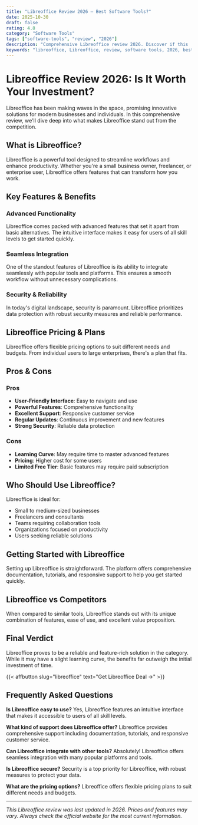 ```yaml
---
title: "Libreoffice Review 2026 – Best Software Tools?"
date: 2025-10-30
draft: false
rating: 4.8
category: "Software Tools"
tags: ["software-tools", "review", "2026"]
description: "Comprehensive Libreoffice review 2026. Discover if this  tool is the best choice for your needs."
keywords: "libreoffice, Libreoffice, review, software tools, 2026, best software tools"
---
```


# Libreoffice Review 2026: Is It Worth Your Investment?

Libreoffice has been making waves in the  space, promising innovative solutions for modern businesses and individuals. In this comprehensive review, we'll dive deep into what makes Libreoffice stand out from the competition.

## What is Libreoffice?

Libreoffice is a powerful  tool designed to streamline workflows and enhance productivity. Whether you're a small business owner, freelancer, or enterprise user, Libreoffice offers features that can transform how you work.

## Key Features & Benefits

### Advanced Functionality
Libreoffice comes packed with advanced features that set it apart from basic alternatives. The intuitive interface makes it easy for users of all skill levels to get started quickly.

### Seamless Integration
One of the standout features of Libreoffice is its ability to integrate seamlessly with popular tools and platforms. This ensures a smooth workflow without unnecessary complications.

### Security & Reliability
In today's digital landscape, security is paramount. Libreoffice prioritizes data protection with robust security measures and reliable performance.

## Libreoffice Pricing & Plans

Libreoffice offers flexible pricing options to suit different needs and budgets. From individual users to large enterprises, there's a plan that fits.

## Pros & Cons

### Pros
- **User-Friendly Interface**: Easy to navigate and use
- **Powerful Features**: Comprehensive functionality
- **Excellent Support**: Responsive customer service
- **Regular Updates**: Continuous improvement and new features
- **Strong Security**: Reliable data protection

### Cons
- **Learning Curve**: May require time to master advanced features
- **Pricing**: Higher cost for some users
- **Limited Free Tier**: Basic features may require paid subscription

## Who Should Use Libreoffice?

Libreoffice is ideal for:
- Small to medium-sized businesses
- Freelancers and consultants
- Teams requiring collaboration tools
- Organizations focused on productivity
- Users seeking reliable  solutions

## Getting Started with Libreoffice

Setting up Libreoffice is straightforward. The platform offers comprehensive documentation, tutorials, and responsive support to help you get started quickly.

## Libreoffice vs Competitors

When compared to similar tools, Libreoffice stands out with its unique combination of features, ease of use, and excellent value proposition.

## Final Verdict

Libreoffice proves to be a reliable and feature-rich solution in the  category. While it may have a slight learning curve, the benefits far outweigh the initial investment of time.

{{< affbutton slug="libreoffice" text="Get Libreoffice Deal →" >}}

## Frequently Asked Questions

**Is Libreoffice easy to use?**
Yes, Libreoffice features an intuitive interface that makes it accessible to users of all skill levels.

**What kind of support does Libreoffice offer?**
Libreoffice provides comprehensive support including documentation, tutorials, and responsive customer service.

**Can Libreoffice integrate with other tools?**
Absolutely! Libreoffice offers seamless integration with many popular platforms and tools.

**Is Libreoffice secure?**
Security is a top priority for Libreoffice, with robust measures to protect your data.

**What are the pricing options?**
Libreoffice offers flexible pricing plans to suit different needs and budgets.

---

*This Libreoffice review was last updated in 2026. Prices and features may vary. Always check the official website for the most current information.*
